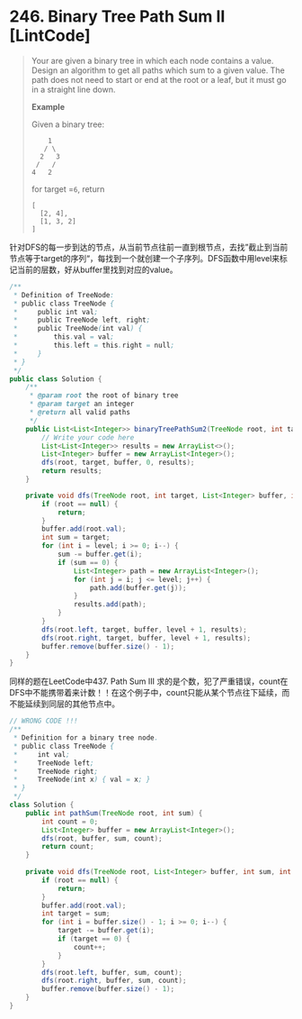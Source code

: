 # 246. Binary Tree Path Sum II \[LintCode\]

> Your are given a binary tree in which each node contains a value. Design an algorithm to get all paths which sum to a given value. The path does not need to start or end at the root or a leaf, but it must go in a straight line down.
>
> **Example**
>
> Given a binary tree:
>
> ```
>     1
>    / \
>   2   3
>  /   /
> 4   2
> ```
>
> for target =`6`, return
>
> ```
> [
>   [2, 4],
>   [1, 3, 2]
> ]
> ```

针对DFS的每一步到达的节点，从当前节点往前一直到根节点，去找”截止到当前节点等于target的序列“，每找到一个就创建一个子序列。DFS函数中用level来标记当前的层数，好从buffer里找到对应的value。

```java
/**
 * Definition of TreeNode:
 * public class TreeNode {
 *     public int val;
 *     public TreeNode left, right;
 *     public TreeNode(int val) {
 *         this.val = val;
 *         this.left = this.right = null;
 *     }
 * }
 */
public class Solution {
    /**
     * @param root the root of binary tree
     * @param target an integer
     * @return all valid paths
     */
    public List<List<Integer>> binaryTreePathSum2(TreeNode root, int target) {
        // Write your code here
        List<List<Integer>> results = new ArrayList<>();
        List<Integer> buffer = new ArrayList<Integer>();
        dfs(root, target, buffer, 0, results);
        return results;
    }

    private void dfs(TreeNode root, int target, List<Integer> buffer, int level, List<List<Integer>> results) {
        if (root == null) {
            return;
        }        
        buffer.add(root.val);
        int sum = target;
        for (int i = level; i >= 0; i--) {
            sum -= buffer.get(i);
            if (sum == 0) {
                List<Integer> path = new ArrayList<Integer>();
                for (int j = i; j <= level; j++) {
                    path.add(buffer.get(j));
                }
                results.add(path);
            }
        }
        dfs(root.left, target, buffer, level + 1, results);
        dfs(root.right, target, buffer, level + 1, results);
        buffer.remove(buffer.size() - 1);
    }
}
```

同样的题在LeetCode中437. Path Sum III 求的是个数，犯了严重错误，count在DFS中不能携带着来计数！！在这个例子中，count只能从某个节点往下延续，而不能延续到同层的其他节点中。

```java
// WRONG CODE !!!
/**
 * Definition for a binary tree node.
 * public class TreeNode {
 *     int val;
 *     TreeNode left;
 *     TreeNode right;
 *     TreeNode(int x) { val = x; }
 * }
 */
class Solution {
    public int pathSum(TreeNode root, int sum) {
        int count = 0;
        List<Integer> buffer = new ArrayList<Integer>();
        dfs(root, buffer, sum, count);
        return count;
    }
    
    private void dfs(TreeNode root, List<Integer> buffer, int sum, int count) {
        if (root == null) {
            return;
        }
        buffer.add(root.val);
        int target = sum;
        for (int i = buffer.size() - 1; i >= 0; i--) {
            target -= buffer.get(i);
            if (target == 0) {
                count++;
            }
        }
        dfs(root.left, buffer, sum, count);
        dfs(root.right, buffer, sum, count);
        buffer.remove(buffer.size() - 1);
    }
}
```



